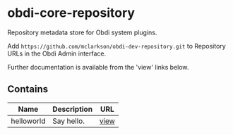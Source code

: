 # obdi-core-repository
Repository metadata store for Obdi system plugins.

Add `https://github.com/mclarkson/obdi-dev-repository.git` to Repository URLs in the Obdi Admin interface.

Further documentation is available from the 'view' links below.

## Contains

|        Name          |  Description    |        URL                                           |
|----------------------|-----------------|------------------------------------------------------|
| helloworld           |  Say hello.     | [view](https://github.com/mclarkson/obdi-helloworld) |

